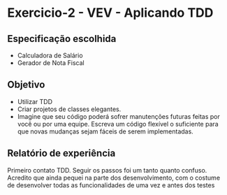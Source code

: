 # Exercicio-2 - VEV - Aplicando TDD

## Especificação escolhida

- Calculadora de Salário
- Gerador de Nota Fiscal

## Objetivo

- Utilizar TDD
- Criar projetos de classes elegantes.
- Imagine que seu código poderá sofrer manutenções futuras feitas por você ou por uma equipe. Escreva um código flexível o suficiente para que novas mudanças sejam fáceis de serem implementadas.

## Relatório de experiência

Primeiro contato TDD. Seguir os passos foi um tanto quanto confuso. 
Acredito que ainda pequei na parte dos desenvolvimento, com o costume de desenvolver todas as funcionalidades de uma vez e antes dos testes


